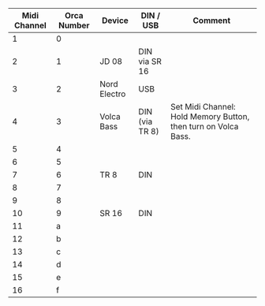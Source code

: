 | Midi Channel | Orca Number | Device | DIN / USB | Comment |
|--------------|-------------|--------|-----------|---------|
| 1 | 0 | | | |
| 2 | 1 | JD 08 | DIN via SR 16 | |
| 3 | 2 | Nord Electro | USB | |
| 4 | 3 | Volca Bass | DIN (via TR 8) | Set Midi Channel: Hold Memory Button, then turn on Volca Bass. |
| 5 | 4 | | | |
| 6 | 5 | | | |
| 7 | 6 | TR 8 | DIN | |
| 8 | 7 | | | |
| 9 | 8 | | | |
| 10 | 9 | SR 16 | DIN | |
| 11 | a | | | |
| 12 | b | | | |
| 13 | c | | | |
| 14 | d | | | |
| 15 | e | | | |
| 16 | f | | | |
